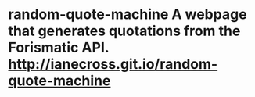 # random-quote-machine A webpage that generates quotations from the Forismatic API. http://ianecross.git.io/random-quote-machine
